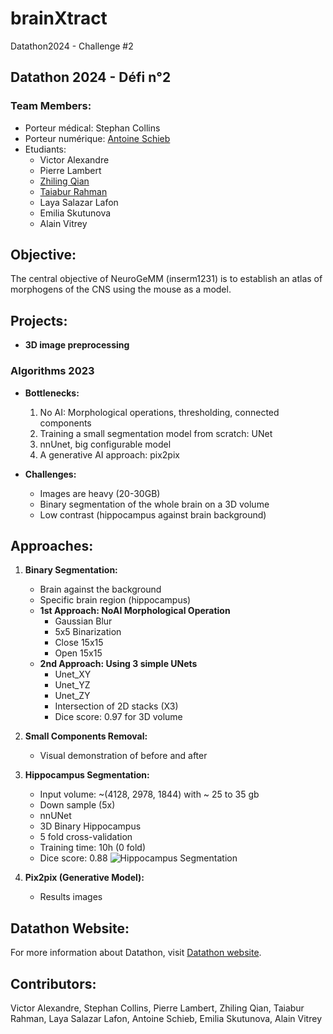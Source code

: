 # brainXtract
Datathon2024 - Challenge #2

## Datathon 2024 - Défi n°2

### Team Members:
- Porteur médical: Stephan Collins
- Porteur numérique: [Antoine Schieb](https://github.com/antoineschieb)
- Etudiants:
  - Victor Alexandre
  - Pierre Lambert
  - [Zhiling Qian](https://github.com/NICKQZL)
  - [Taiabur Rahman](https://github.com/taiaburbd)
  - Laya Salazar Lafon
  - Emilia Skutunova
  - Alain Vitrey
## Objective:
The central objective of NeuroGeMM (inserm1231) is to establish an atlas of morphogens of the CNS using the mouse as a model.

## Projects:
- **3D image preprocessing**

### Algorithms 2023
- **Bottlenecks:**
  1. No AI: Morphological operations, thresholding, connected components
  2. Training a small segmentation model from scratch: UNet
  3. nnUnet, big configurable model
  4. A generative AI approach: pix2pix

- **Challenges:**
  - Images are heavy (20-30GB)
  - Binary segmentation of the whole brain on a 3D volume
  - Low contrast (hippocampus against brain background)

## Approaches:
1. **Binary Segmentation:**
   - Brain against the background
   - Specific brain region (hippocampus)
   - **1st Approach: NoAI Morphological Operation**
     - Gaussian Blur
     - 5x5 Binarization
     - Close 15x15
     - Open 15x15
   - **2nd Approach: Using 3 simple UNets**
     - Unet_XY
     - Unet_YZ
     - Unet_ZY
     - Intersection of 2D stacks (X3)
     - Dice score: 0.97 for 3D volume

2. **Small Components Removal:**
   - Visual demonstration of before and after

3. **Hippocampus Segmentation:**
   - Input volume: ~(4128, 2978, 1844) with ~ 25 to 35 gb
   - Down sample (5x)
   - nnUNet
   - 3D Binary Hippocampus
   - 5 fold cross-validation
   - Training time: 10h (0 fold)
   - Dice score: 0.88
  ![Hippocampus Segmentation](./03.hp_segmentation/results/hippocampus_prediction.png)

4. **Pix2pix (Generative Model):**
   - Results images


## Datathon Website:
For more information about Datathon, visit [Datathon website](https://datathon.fr/).

## Contributors:
Victor Alexandre, Stephan Collins, Pierre Lambert, Zhiling Qian, Taiabur Rahman, Laya Salazar Lafon, Antoine Schieb, Emilia Skutunova, Alain Vitrey


